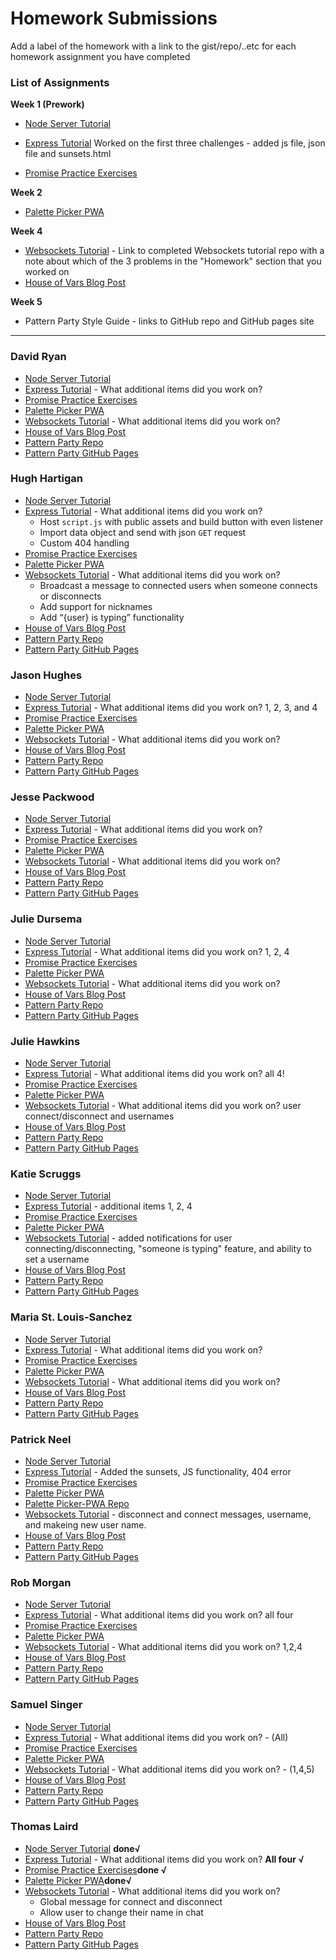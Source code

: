 # Homework Submissions

Add a label of the homework with a link to the gist/repo/..etc for each homework assignment you have completed

### List of Assignments

**Week 1 (Prework)**

* [Node Server Tutorial](https://github.com/mariastlouis/mod-4-prework/tree/master/messages) 

* [Express Tutorial](https://github.com/mariastlouis/mod-4-prework/tree/master/expressServer) Worked on the first three challenges - added js file, json file and sunsets.html 

* [Promise Practice Exercises](https://repl.it/@msantray/MariaSanchezPromisePractice)

**Week 2**

* [Palette Picker PWA]()

**Week 4**

* [Websockets Tutorial](https://socket.io/get-started/chat/) - Link to completed Websockets tutorial repo with a note about which of the 3 problems in the "Homework" section that you worked on
* [House of Vars Blog Post]()

**Week 5**

* Pattern Party Style Guide - links to GitHub repo and GitHub pages site

---

### David Ryan

* [Node Server Tutorial]()
* [Express Tutorial]() - What additional items did you work on?
* [Promise Practice Exercises]()
* [Palette Picker PWA]()
* [Websockets Tutorial]() - What additional items did you work on?
* [House of Vars Blog Post]()
* [Pattern Party Repo]()
* [Pattern Party GitHub Pages]()

### Hugh Hartigan

* [Node Server Tutorial](https://github.com/HartiganHM/nodejs-practice-assignment)
* [Express Tutorial](https://github.com/HartiganHM/express-practice-assignment) - What additional items did you work on?
  * Host `script.js` with public assets and build button with even listener
  * Import data object and send with json `GET` request
  * Custom 404 handling
* [Promise Practice Exercises](https://repl.it/@HartiganHM/Mod-4-Promises-Prework)
* [Palette Picker PWA](https://palettepickerpwa.herokuapp.com/)
* [Websockets Tutorial](https://github.com/HartiganHM/web-sockets-tutorial) - What additional items did you work on?
  * Broadcast a message to connected users when someone connects or disconnects
  * Add support for nicknames
  * Add “{user} is typing” functionality
* [House of Vars Blog Post](https://medium.com/@hartigan.hm/finding-solid-ground-in-the-open-source-jungle-dc7a220c6a25)
* [Pattern Party Repo]()
* [Pattern Party GitHub Pages]()

### Jason Hughes

* [Node Server Tutorial](https://gist.github.com/jasonhughes1/33cfe234b0b42d2a35832fdf12cc4a78)
* [Express Tutorial](https://github.com/jasonhughes1/M4-Express-Tutorial) - What additional items did you work on? 1, 2, 3, and 4
* [Promise Practice Exercises](https://repl.it/@JasonHughes/Promise-Practice)
* [Palette Picker PWA](https://pwa-palette-picker-jason.herokuapp.com/)
* [Websockets Tutorial]() - What additional items did you work on?
* [House of Vars Blog Post](https://medium.com/@jasonhughes088/contributing-to-my-first-open-source-project-2e0cae411077)
* [Pattern Party Repo]()
* [Pattern Party GitHub Pages]()

### Jesse Packwood


* [Node Server Tutorial](https://github.com/jessepackwood/NodeJSTutorial)
* [Express Tutorial](https://github.com/jessepackwood/ExpressTutorial) - What additional items did you work on?
* [Promise Practice Exercises](https://repl.it/@jessepackwood/promisePractice)
* [Palette Picker PWA](https://palette-picker-pwa-jesse.herokuapp.com/)
* [Websockets Tutorial]() - What additional items did you work on?
* [House of Vars Blog Post](https://medium.com/@jessewoodco/navigating-the-open-source-road-map-2f0359f12adc)
* [Pattern Party Repo](https://github.com/jessepackwood/pattrn-party)
* [Pattern Party GitHub Pages]()

### Julie Dursema

* [Node Server Tutorial](https://github.com/jdursema/NodeJSTutorial)
* [Express Tutorial](https://github.com/jdursema/ExpressTutorial) - What additional items did you work on? 1, 2, 4
* [Promise Practice Exercises]()
* [Palette Picker PWA](https://pwapalettepicker.herokuapp.com/)
* [Websockets Tutorial]() - What additional items did you work on?
* [House of Vars Blog Post](https://medium.com/@juliedursema/a-student-developers-journey-into-an-open-source-project-3ad617ff609)
* [Pattern Party Repo]()
* [Pattern Party GitHub Pages]()

### Julie Hawkins

* [Node Server Tutorial](https://github.com/julieahawkins/node-lesson)
* [Express Tutorial](https://github.com/julieahawkins/express-lesson) - What additional items did you work on? all 4!
* [Promise Practice Exercises](https://repl.it/@julabi/ImpoliteUnsightlyAvians)
* [Palette Picker PWA](palette-picker-hawk.herokuapp.com)
* [Websockets Tutorial](https://github.com/julieahawkins/web-sockets) - What additional items did you work on? user connect/disconnect and usernames
* [House of Vars Blog Post](https://medium.com/@julabi/diving-into-open-source-waters-3aed319c0d8c)
* [Pattern Party Repo]()
* [Pattern Party GitHub Pages]()

### Katie Scruggs

* [Node Server Tutorial](https://github.com/katiescruggs/node-server-tutorial)
* [Express Tutorial](https://github.com/katiescruggs/express-tutorial) - additional items 1, 2, 4
* [Promise Practice Exercises](https://repl.it/@katiescruggs/promises-prework)
* [Palette Picker PWA](https://scruggs-palette-picker-pwa.herokuapp.com/)
* [Websockets Tutorial](https://github.com/katiescruggs/websocket-tutorial) - added notifications for user connecting/disconnecting, "someone is typing" feature, and ability to set a username
* [House of Vars Blog Post](https://medium.com/@katie.e.scruggs/contributing-to-open-source-d15c704b7b4e)
* [Pattern Party Repo](https://github.com/katiescruggs/pattrn-party)
* [Pattern Party GitHub Pages](http://katiescruggs.com/pattrn-party/)

### Maria St. Louis-Sanchez

* [Node Server Tutorial]()
* [Express Tutorial]() - What additional items did you work on?
* [Promise Practice Exercises]()
* [Palette Picker PWA](https://palette-picker-pwa-sanchez.herokuapp.com/)
* [Websockets Tutorial]() - What additional items did you work on?
* [House of Vars Blog Post](https://medium.com/@msantray/open-source-projects-get-comfortable-being-uncomfortable-then-do-the-robot-5f3908d6443e)
* [Pattern Party Repo]()
* [Pattern Party GitHub Pages]()

### Patrick Neel

* [Node Server Tutorial](https://github.com/patrickjneel/node.js-tutorial)
* [Express Tutorial](https://github.com/patrickjneel/expressTutorial) - Added the sunsets, JS functionality, 404 error
* [Promise Practice Exercises](https://repl.it/@patneel87/MeatySquigglyDromaeosaur)
* [Palette Picker PWA](https://palette-picker-pwa.herokuapp.com/)
* [Palette Picker-PWA Repo](https://github.com/patrickjneel/forked-palette-picker)
* [Websockets Tutorial](https://github.com/patrickjneel/socket-practice/blob/master/public/index.html) - 
  disconnect and connect messages, username, and makeing new user name.
* [House of Vars Blog Post](https://medium.com/@patrickneel/into-the-abyss-contributing-to-an-open-source-project-11f0f03e517c)
* [Pattern Party Repo]()
* [Pattern Party GitHub Pages]()

### Rob Morgan

* [Node Server Tutorial](https://github.com/rmorgan323/node-server-tutorial)
* [Express Tutorial](https://github.com/rmorgan323/express-tutorial-prework) - What additional items did you work on?  all four
* [Promise Practice Exercises](https://repl.it/@rmorgan323/Promises-Exercises)
* [Palette Picker PWA](https://palette-picker-pwa-rmorgan323.herokuapp.com/)
* [Websockets Tutorial](https://github.com/rmorgan323/chat-socket) - What additional items did you work on? 1,2,4
* [House of Vars Blog Post](https://gist.github.com/rmorgan323/b852071ae9b62f297f0652717e0e8d5f)
* [Pattern Party Repo](https://github.com/rmorgan323/pattrn-party)
* [Pattern Party GitHub Pages](https://rmorgan323.github.io/pattrn-party/)


### Samuel Singer

* [Node Server Tutorial](https://github.com/Cache123/nodejs-practice)
* [Express Tutorial](https://github.com/Cache123/express-intro) - What additional items did you work on? - (All)
* [Promise Practice Exercises](https://repl.it/@cache123/ShadowyMildSwallow)
* [Palette Picker PWA](https://github.com/Cache123/palette-picker-pwa)
* [Websockets Tutorial](https://github.com/Cache123/web-socket-messaging) - What additional items did you work on? - (1,4,5)
* [House of Vars Blog Post](https://medium.com/@samuelsinger/open-food-network-attempting-an-open-source-contribution-b7f25757cf8b)
* [Pattern Party Repo]()
* [Pattern Party GitHub Pages]()

### Thomas Laird

* [Node Server Tutorial](https://github.com/t-laird/tl-node-server-prework) **done√**
* [Express Tutorial](https://github.com/t-laird/tl-express-intro) - What additional items did you work on? **All four √**
* [Promise Practice Exercises](https://gist.github.com/t-laird/1cc27e593d9edd46f10e07d947bbb0ff)**done √**
* [Palette Picker PWA](https://tl-palette-picker-pwa.herokuapp.com/)**done√**
* [Websockets Tutorial](https://github.com/t-laird/websockets-tutorial) - What additional items did you work on?
  * Global message for connect and disconnect
  * Allow user to change their name in chat
* [House of Vars Blog Post]()
* [Pattern Party Repo]()
* [Pattern Party GitHub Pages]()
